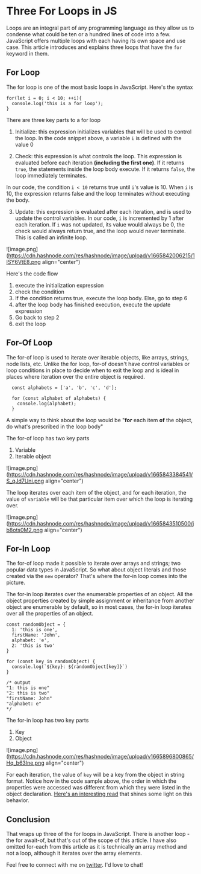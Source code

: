 # Three For Loops in JS

Loops are an integral part of any programming language as they allow us to condense what could be ten or a hundred lines of code into a few. JavaScript offers multiple loops with each having its own space and use case. This article introduces and explains three loops that have the `for` keyword in them.

## For Loop

The for loop is one of the most basic loops in JavaScript. Here's the syntax
```
for(let i = 0; i < 10; ++i){
  console.log('this is a for loop');
}

```

There are three key parts to a for loop
1. Initialize: this expression initializes variables that will be used to control the loop. In the code snippet above, a variable `i` is defined with the value 0

2. Check: this expression is what controls the loop. This expression is evaluated before each iteration **(including the first one)**. If it returns `true`, the statements inside the loop body execute. If it returns `false`, the loop immediately terminates.

  In our code, the condition `i < 10` returns true until `i`'s value is 10. When `i` is 10,  the expression returns false and the loop terminates without executing the body.

3. Update: this expression is evaluated after each iteration, and is used to update the control variables. In our code, `i` is incremented by 1 after each iteration. If `i` was not updated, its value would always be 0, the check would always return true, and the loop would never terminate. This is called an infinite loop.

![image.png](https://cdn.hashnode.com/res/hashnode/image/upload/v1665842006215/1ISY6VtE8.png align="center")

Here's the code flow
1. execute the initialization expression
2. check the condition
3. If the condition returns true, execute the loop body. Else, go to step 6
4. after the loop body has finished execution, execute the update expression
5. Go back to step 2
6. exit the loop

## For-Of Loop

The for-of loop is used to iterate over iterable objects, like arrays, strings, node lists, etc. Unlike the for loop, for-of doesn't have control variables or loop conditions in place to decide when to exit the loop and is ideal in places where iteration over the entire object is required.

```
  const alphabets = ['a', 'b', 'c', 'd'];

  for (const alphabet of alphabets) {
    console.log(alphabet);
  }
```

A simple way to think about the loop would be "**for** each item **of** the object, do what's prescribed in the loop body"

The for-of loop has two key parts
1. Variable
2. Iterable object

![image.png](https://cdn.hashnode.com/res/hashnode/image/upload/v1665843384541/S_qJd7Uni.png align="center")

The loop iterates over each item of the object, and for each iteration, the value of  `variable` will be that particular item over which the loop is iterating over.


![image.png](https://cdn.hashnode.com/res/hashnode/image/upload/v1665843510500/jb8ots0M2.png align="center")

## For-In Loop

The for-of loop made it possible to iterate over arrays and strings; two popular data types in JavaScript. So what about object literals and those created via the `new` operator? That's where the for-in loop comes into the picture.

The for-in loop iterates over the enumerable properties of an object. All the object properties created by simple assignment or inheritance from another object are enumerable by default, so in most cases, the for-in loop iterates over all the properties of an object.

```
const randomObject = {
  1: 'this is one',
  firstName: 'John',
  alphabet: 'e',
  2: 'this is two'
}

for (const key in randomObject) {
  console.log(`${key}: ${randomObject[key]}`)
}

/* output
"1: this is one"
"2: this is two"
"firstName: John"
"alphabet: e"
*/
```

The for-in loop has two key parts
1. Key
2. Object

![image.png](https://cdn.hashnode.com/res/hashnode/image/upload/v1665896800865/Hq_b63lne.png align="center")


For each iteration, the value of  `key` will be a key from the object in string format. Notice how in the code sample above, the order in which the properties were accessed was different from which they were listed in the object declaration. [Here's an interesting read](https://dev.to/frehner/the-order-of-js-object-keys-458d) that shines some light on this behavior.

## Conclusion

That wraps up three of the for loops in JavaScript. There is another loop - the for await-of, but that's out of the scope of this article. I have also omitted for-each from this article as it is technically an array method and not a loop, although it iterates over the array elements.

Feel free to connect with me on [twitter](https://twitter.com/abin_john98). I'd love to chat!


